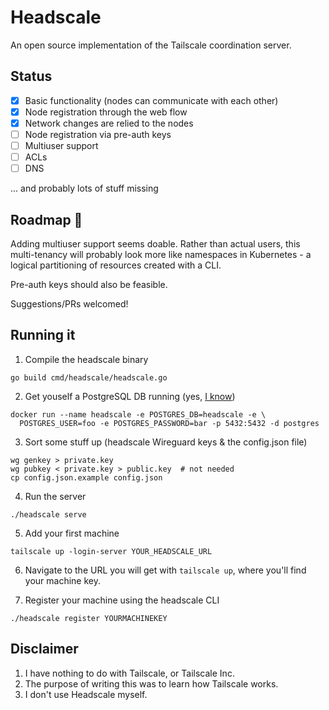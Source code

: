 # Headscale
An open source implementation of the Tailscale coordination server.


## Status

- [x] Basic functionality (nodes can communicate with each other)
- [x] Node registration through the web flow
- [x] Network changes are relied to the nodes
- [ ] Node registration via pre-auth keys
- [ ] Multiuser support
- [ ] ACLs
- [ ] DNS

... and probably lots of stuff missing

## Roadmap 🤷

Adding multiuser support seems doable. Rather than actual users, this multi-tenancy will probably look more like namespaces in Kubernetes - a logical partitioning of resources created with a CLI.

Pre-auth keys should also be feasible.

Suggestions/PRs welcomed!



## Running it

1. Compile the headscale binary
  ```shell
  go build cmd/headscale/headscale.go 
  ```
  
2. Get youself a PostgreSQL DB running (yes, [I know](https://tailscale.com/blog/an-unlikely-database-migration/))

  ```shell 
  docker run --name headscale -e POSTGRES_DB=headscale -e \
    POSTGRES_USER=foo -e POSTGRES_PASSWORD=bar -p 5432:5432 -d postgres
  ```

3. Sort some stuff up (headscale Wireguard keys & the config.json file)
  ```shell
  wg genkey > private.key
  wg pubkey < private.key > public.key  # not needed 
  cp config.json.example config.json
  ```

4. Run the server
  ```shell
  ./headscale serve
  ```
  
5. Add your first machine
  ```shell
  tailscale up -login-server YOUR_HEADSCALE_URL
  ```

6. Navigate to the URL you will get with `tailscale up`, where you'll find your machine key.

7. Register your machine using the headscale CLI
  ```shell
  ./headscale register YOURMACHINEKEY
  ```


## Disclaimer

1. I have nothing to do with Tailscale, or Tailscale Inc. 
2. The purpose of writing this was to learn how Tailscale works.
3. I don't use Headscale myself.

